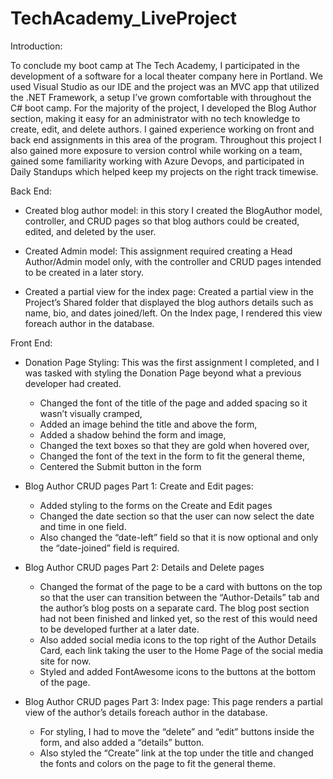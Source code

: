 # TechAcademy_LiveProject

Introduction:

To conclude my boot camp at The Tech Academy, I participated in the development of a software for a local theater company here in Portland. We used Visual Studio as our IDE and the project was an MVC app that utilized the .NET Framework, a setup I’ve grown comfortable with throughout the C# boot camp. For the majority of the project, I developed the Blog Author section, making it easy for an administrator with no tech knowledge to create, edit, and delete authors. I gained experience working on front and back end assignments in this area of the program. Throughout this project I also gained more exposure to version control while working on a team, gained some familiarity working with Azure Devops, and participated in Daily Standups which helped keep my projects on the right track timewise. 

Back End: 

- Created blog author model: in this story I created the BlogAuthor model, controller, and CRUD pages so that blog authors could be created, edited, and deleted by the user.

- Created Admin model: This assignment required creating a Head Author/Admin model only, with the controller and CRUD pages intended to be created in a later story.

- Created a partial view for the index page: Created a partial view in the Project’s Shared folder that displayed the blog authors details such as name, bio, and dates joined/left. On the Index page, I rendered this view foreach author in the database.

Front End:

- Donation Page Styling: This was the first assignment I completed, and I was tasked with styling the Donation Page beyond what a previous developer had created. 
   - Changed the font of the title of the page and added spacing so it wasn’t visually cramped,
   - Added an image behind the title and above the form, 
   - Added a shadow behind the form and image,
   - Changed the text boxes so that they are gold when hovered over,
   - Changed the font of the text in the form to fit the general theme, 
   - Centered the Submit button in the form
   
- Blog Author CRUD pages Part 1: Create and Edit pages:
   - Added styling to the forms on the Create and Edit pages
   - Changed the date section so that the user can now select the date and time in one field.
   - Also changed the “date-left” field so that it is now optional and only the “date-joined” field is required.
   
- Blog Author CRUD pages Part 2: Details and Delete pages
   - Changed the format of the page to be a card with buttons on the top so that the user can transition between the “Author-Details” tab and the author’s blog posts on a separate card. The blog post section had not been finished and linked yet, so the rest of this would need to be developed further at a later date. 
   - Also added social media icons to the top right of the Author Details Card, each link taking the user to the Home Page of the social media site for now.
   - Styled and added FontAwesome icons to the buttons at the bottom of the page. 
   
- Blog Author CRUD pages Part 3: Index page: This page renders a partial view of the author’s details foreach author in the database. 
   -  For styling, I had to move the “delete” and “edit” buttons inside the form, and also added a “details” button. 
   - Also styled the “Create” link at the top under the title and changed the fonts and colors on the page to fit the general theme. 


